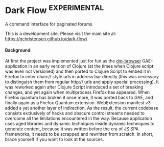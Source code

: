 Dark Flow <sup>EXPERIMENTAL</sup>
=========

A command interface for paginated forums.

This is a development site. Please visit the main site at: https://gchristensen.github.io/dark-flow/


#### Background

At first the project was implemented just for fun as the
[dm-browser](https://github.com/GChristensen/dm-browser#readme) GAE-application
in an early version of Clojure (at the times when Clojure script was even not
versioned) and then ported to Clojure Script to embed it in Firefox to enter
chan:// style urls in address bar directly (this was necessary to distinguish
them from regular http:// urls and apply special processing). It was reworked
again after Clojure Script introduced a set of breaking changes, and yet again
when multiprocess Firefox has appeared. When Firefox quantum has broken it once
more, it was ported back to GAE, and finally again as a Firefox Quantum
extension. WebExtension manifest v3 added a yet another layer of indirection. 
As the result, the current codebase consists exclusively of hacks and
obscure control streams needed to overcome all the limitations encountered in
the way. Because application uses aged libraries and dynamic techniques inside
dynamic techniques to generate content, because it was written before the era
of JS SPA frameworks, it needs to be scrapped and rewritten from scratch.
In short, brace yourself if you want to look at the sources.
 